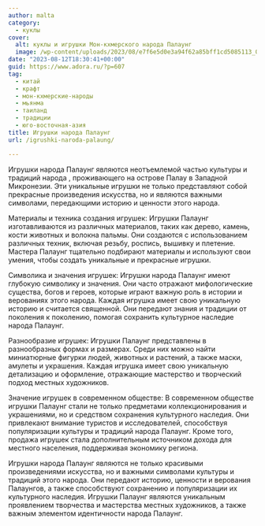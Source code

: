 ```yaml
---
author: malta
category:
  - куклы
cover:
  alt: куклы и игрушки Мон-кхмерского народа Палаунг
  image: /wp-content/uploads/2023/08/e7f6e5d0e3a94f62a85bff1cd5085113_00000.jpg
date: "2023-08-12T18:30:41+00:00"
guid: https://www.adora.ru/?p=607
tag:
  - китай
  - крафт
  - мон-кхмерские-народы
  - мьянма
  - таиланд
  - традиции
  - юго-восточная-азия
title: Игрушки народа Палаунг
url: /igrushki-naroda-palaung/

---
```

Игрушки народа Палаунг являются неотъемлемой частью культуры и традиций народа , проживающего на острове Палау в Западной Микронезии. Эти уникальные игрушки не только представляют собой прекрасные произведения искусства, но и являются важными символами, передающими историю и ценности этого народа.

Материалы и техника создания игрушек: Игрушки Палаунг изготавливаются из различных материалов, таких как дерево, камень, кости животных и волокна пальмы. Они создаются с использованием различных техник, включая резьбу, роспись, вышивку и плетение. Мастера Палаунг тщательно подбирают материалы и используют свои умения, чтобы создать уникальные и прекрасные игрушки.

Символика и значения игрушек: Игрушки народа Палаунг имеют глубокую символику и значения. Они часто отражают мифологические существа, богов и героев, которые играют важную роль в истории и верованиях этого народа. Каждая игрушка имеет свою уникальную историю и считается священной. Они передают знания и традиции от поколения к поколению, помогая сохранить культурное наследие народа Палаунг.

Разнообразие игрушек: Игрушки Палаунг представлены в разнообразных формах и размерах. Среди них можно найти миниатюрные фигурки людей, животных и растений, а также маски, амулеты и украшения. Каждая игрушка имеет свою уникальную детализацию и оформление, отражающие мастерство и творческий подход местных художников.

Значение игрушек в современном обществе: В современном обществе игрушки Палаунг стали не только предметами коллекционирования и украшениями, но и средством сохранения культурного наследия. Они привлекают внимание туристов и исследователей, способствуя популяризации культуры и традиций народа Палаунг. Кроме того, продажа игрушек стала дополнительным источником дохода для местного населения, поддерживая экономику региона.

Игрушки народа Палаунг являются не только красивыми произведениями искусства, но и важными символами культуры и традиций этого народа. Они передают историю, ценности и верования Палаунгов, а также способствуют сохранению и популяризации их культурного наследия. Игрушки Палаунг являются уникальным проявлением творчества и мастерства местных художников, а также важным элементом идентичности народа Палаунг.
